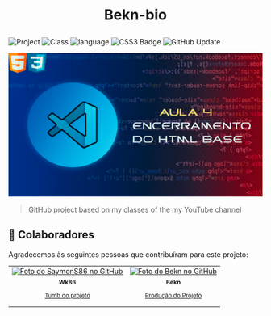 # <p align="center">Bekn-bio</p>


![Project](https://img.shields.io/badge/Project-002-green)
![Class](https://img.shields.io/badge/Class-004-orange)
![language](https://img.shields.io/badge/HTML_5-orange)
![CSS3 Badge](https://img.shields.io/badge/CSS3-blue)
![GitHub Update](https://img.shields.io/badge/Update-2.2-_green)

<img src="./assets/Thumb.png" alt="exemplo imagem">

> GitHub project based on my classes of the my YouTube channel

## 🤝 Colaboradores

Agradecemos às seguintes pessoas que contribuíram para este projeto:

<table>
  <tr>
    <td align="center">
      <a href="#">
        <img src="https://avatars.githubusercontent.com/u/182450370?s=400&u=428521cc1fef09f92613cb4bcf7f7b5d8d610c10&v=4" width="100px;" alt="Foto do SaymonS86 no GitHub"/><br>
        <sub>
          <b>Wk86</b>
          <br>
          <p>Tumb do projeto</p>
        </sub>
      </a>
    </td>
    <td align="center">
      <a href="#">
        <img src="https://avatars.githubusercontent.com/u/177270852?v=4" width="100px;" alt="Foto do Bekn no GitHub"/><br>
        <sub>
          <b>Bekn</b>
          <p>Produção do Projeto</p>
        </sub>
      </a>
    </td>
  </tr>
</table>
